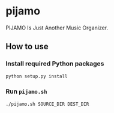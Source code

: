 # pijamo
PIJAMO Is Just Another Music Organizer.

## How to use
### Install required Python packages
```bash
python setup.py install
```

### Run `pijamo.sh`
```bash
./pijamo.sh SOURCE_DIR DEST_DIR
```
